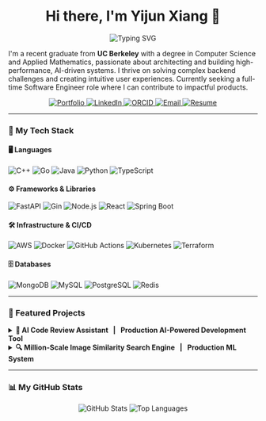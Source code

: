 <h1 align="center">Hi there, I'm Yijun Xiang 👋</h1>
<p align="center">
  <img src="https://readme-typing-svg.herokuapp.com?font=Fira+Code&weight=700&size=25&duration=4000&color=003262&center=true&vCenter=true&width=550&lines=UC+Berkeley+CS+%26+Applied+Math+Grad;Full-Stack+%26+AI+Systems+Engineer;Building+Scalable+%26+Intelligent+Solutions" alt="Typing SVG">
</p>

I'm a recent graduate from **UC Berkeley** with a degree in Computer Science and Applied Mathematics, passionate about architecting and building high-performance, AI-driven systems. I thrive on solving complex backend challenges and creating intuitive user experiences. Currently seeking a full-time Software Engineer role where I can contribute to impactful products.

<p align="center">
  <a href="https://yijunxiang.com" target="_blank">
    <img src="https://img.shields.io/badge/Portfolio-yijunxiang.com-003262?style=for-the-badge&logo=googlechrome&logoColor=white" alt="Portfolio"/>
  </a>
  <a href="https://www.linkedin.com/in/yijun-x-7287a1228" target="_blank">
    <img src="https://img.shields.io/badge/LinkedIn-0077B5?style=for-the-badge&logo=linkedin&logoColor=white" alt="LinkedIn"/>
  </a>
  <a href="https://orcid.org/0009-0000-5220-7781" target="_blank">
    <img src="https://img.shields.io/badge/ORCID-A6CE39?style=for-the-badge&logo=orcid&logoColor=white" alt="ORCID"/>
  </a>
  <a href="mailto:yijun.x@berkeley.edu">
    <img src="https://img.shields.io/badge/Email-D14836?style=for-the-badge&logo=gmail&logoColor=white" alt="Email"/>
  </a>
  <a href="YOUR_RESUME_LINK" target="_blank">
    <img src="https://img.shields.io/badge/Resume-003262?style=for-the-badge&logo=googledocs&logoColor=white" alt="Resume"/>
  </a>
</p>

---

### 🚀 My Tech Stack

#### 🖥️ Languages
<p align="left">
  <img src="https://img.shields.io/badge/C++-00599C?style=for-the-badge&logo=cplusplus&logoColor=white" alt="C++"/>
  <img src="https://img.shields.io/badge/Go-00ADD8?style=for-the-badge&logo=go&logoColor=white" alt="Go"/>
  <img src="https://img.shields.io/badge/Java-ED8B00?style=for-the-badge&logo=openjdk&logoColor=white" alt="Java"/>
  <img src="https://img.shields.io/badge/Python-3776AB?style=for-the-badge&logo=python&logoColor=white" alt="Python"/>
  <img src="https://img.shields.io/badge/TypeScript-3178C6?style=for-the-badge&logo=typescript&logoColor=white" alt="TypeScript"/>
</p>

#### ⚙️ Frameworks & Libraries
<p align="left">
  <img src="https://img.shields.io/badge/FastAPI-009688?style=for-the-badge&logo=fastapi&logoColor=white" alt="FastAPI"/>
  <img src="https://img.shields.io/badge/Gin-0076D6?style=for-the-badge&logo=go&logoColor=white" alt="Gin"/>
  <img src="https://img.shields.io/badge/Node.js-339933?style=for-the-badge&logo=nodedotjs&logoColor=white" alt="Node.js"/>
  <img src="https://img.shields.io/badge/React-61DAFB?style=for-the-badge&logo=react&logoColor=black" alt="React"/>
  <img src="https://img.shields.io/badge/Spring_Boot-6DB33F?style=for-the-badge&logo=springboot&logoColor=white" alt="Spring Boot"/>
</p>

#### 🛠️ Infrastructure & CI/CD
<p align="left">
  <img src="https://img.shields.io/badge/Amazon_AWS-232F3E?style=for-the-badge&logo=amazonaws&logoColor=white" alt="AWS"/>
  <img src="https://img.shields.io/badge/Docker-2496ED?style=for-the-badge&logo=docker&logoColor=white" alt="Docker"/>
  <img src="https://img.shields.io/badge/GitHub_Actions-2088FF?style=for-the-badge&logo=githubactions&logoColor=white" alt="GitHub Actions"/>
  <img src="https://img.shields.io/badge/Kubernetes-326CE5?style=for-the-badge&logo=kubernetes&logoColor=white" alt="Kubernetes"/>
  <img src="https://img.shields.io/badge/Terraform-7B42BC?style=for-the-badge&logo=terraform&logoColor=white" alt="Terraform"/>
</p>

#### 🗄️ Databases
<p align="left">
  <img src="https://img.shields.io/badge/MongoDB-47A248?style=for-the-badge&logo=mongodb&logoColor=white" alt="MongoDB"/>
  <img src="https://img.shields.io/badge/MySQL-4479A1?style=for-the-badge&logo=mysql&logoColor=white" alt="MySQL"/>
  <img src="https://img.shields.io/badge/PostgreSQL-4169E1?style=for-the-badge&logo=postgresql&logoColor=white" alt="PostgreSQL"/>
  <img src="https://img.shields.io/badge/Redis-DC382D?style=for-the-badge&logo=redis&logoColor=white" alt="Redis"/>
</p>

---

### 🔧 Featured Projects

<details>
  <summary><strong>🤖 AI Code Review Assistant &nbsp; | &nbsp; Production AI-Powered Development Tool</strong></summary>
  
  <br>
  
  An intelligent web application leveraging OpenAI's GPT models to provide instant, comprehensive code reviews. Supports multi-language analysis with bug detection, security scanning, and performance optimization suggestions.
  
  **Key Features:**
  - Multi-language support (Python, JavaScript, TypeScript, Java, Go, Rust, C++)
  - Real-time analysis with line-by-line suggestions and best practices adherence
  - Monaco Editor (VS Code's editor) for beautiful syntax highlighting
  - Scalable microservices on AWS ECS Fargate with auto-scaling

  **Tech Stack:**
  <p>
    <img src="https://img.shields.io/badge/TypeScript-3178C6?style=for-the-badge&logo=typescript&logoColor=white" alt="TypeScript"/>
    <img src="https://img.shields.io/badge/Next.js-000000?style=for-the-badge&logo=nextdotjs&logoColor=white" alt="Next.js"/>
    <img src="https://img.shields.io/badge/Python-3776AB?style=for-the-badge&logo=python&logoColor=white" alt="Python"/>
    <img src="https://img.shields.io/badge/FastAPI-009688?style=for-the-badge&logo=fastapi&logoColor=white" alt="FastAPI"/>
    <img src="https://img.shields.io/badge/Docker-2496ED?style=for-the-badge&logo=docker&logoColor=white" alt="Docker"/>
    <img src="https://img.shields.io/badge/Amazon_AWS-232F3E?style=for-the-badge&logo=amazonaws&logoColor=white" alt="AWS"/>
    <img src="https://img.shields.io/badge/Terraform-7B42BC?style=for-the-badge&logo=terraform&logoColor=white" alt="Terraform"/>
  </p>
  
  **Performance:** < 2s API response time | 99.9% uptime | Multi-AZ deployment
  
  **Status:** `✅ Completed`
  
  <p>
    <a href="https://github.com/yijun-xiang/ai-code-review-assistant" target="_blank">
      <img src="https://img.shields.io/badge/View_Code-181717?style=for-the-badge&logo=github&logoColor=white" alt="GitHub"/>
    </a>
    <a href="https://code.yijunxiang.com" target="_blank">
      <img src="https://img.shields.io/badge/Live_Demo-00C7B7?style=for-the-badge&logo=vercel&logoColor=white" alt="Demo"/>
    </a>
  </p>
</details>

<details>
  <summary><strong>🔍 Million-Scale Image Similarity Search Engine &nbsp; | &nbsp; Production ML System</strong></summary>
  
  <br>
  
  A production-grade ML system demonstrating advanced MLOps and distributed systems design. Handles million-scale image similarity search with proven performance under 100+ concurrent users.

  **Key Achievements:**
  - **99.997% reliability** over 60,000 operations in production tests
  - **15.81 ops/sec throughput** with P50 latency of 3.8s
  - Successfully indexed and searched **30,000+ images** in production
  - Multi-tier caching achieving **85%+ cache hit rate**

  **Tech Stack:**
  <p>
    <img src="https://img.shields.io/badge/Python-3776AB?style=for-the-badge&logo=python&logoColor=white" alt="Python"/>
    <img src="https://img.shields.io/badge/FastAPI-009688?style=for-the-badge&logo=fastapi&logoColor=white" alt="FastAPI"/>
    <img src="https://img.shields.io/badge/PyTorch-EE4C2C?style=for-the-badge&logo=pytorch&logoColor=white" alt="PyTorch"/>
    <img src="https://img.shields.io/badge/Qdrant-FF5733?style=for-the-badge" alt="Qdrant"/>
    <img src="https://img.shields.io/badge/Redis-DC382D?style=for-the-badge&logo=redis&logoColor=white" alt="Redis"/>
    <img src="https://img.shields.io/badge/Docker-2496ED?style=for-the-badge&logo=docker&logoColor=white" alt="Docker"/>
    <img src="https://img.shields.io/badge/Kubernetes-326CE5?style=for-the-badge&logo=kubernetes&logoColor=white" alt="Kubernetes"/>
    <img src="https://img.shields.io/badge/Amazon_AWS-232F3E?style=for-the-badge&logo=amazonaws&logoColor=white" alt="AWS"/>
  </p>
  
  **Architecture:** CLIP ViT-B/32 model | 3-shard Qdrant cluster | ECS Fargate + ALB | ElastiCache Redis
  
  **Status:** `✅ Completed`
  
  <p>
    <a href="https://github.com/yijun-xiang/image-similarity-engine" target="_blank">
      <img src="https://img.shields.io/badge/View_Code-181717?style=for-the-badge&logo=github&logoColor=white" alt="GitHub"/>
    </a>
    <a href="https://image-search.yijunxiang.com" target="_blank">
      <img src="https://img.shields.io/badge/Live_Demo-00C7B7?style=for-the-badge&logo=vercel&logoColor=white" alt="Demo"/>
    </a>
  </p>
</details>

---

### 📊 My GitHub Stats

<p align="center">
  <img align="center" src="https://github-readme-stats.vercel.app/api?username=yijun-xiang&show_icons=true&theme=berkeley&border_radius=10&text_color=003262&icon_color=003262" alt="GitHub Stats" />
  <img align="center" src="https://github-readme-stats.vercel.app/api/top-langs/?username=yijun-xiang&layout=compact&theme=berkeley&border_radius=10&text_color=003262&icon_color=003262" alt="Top Languages" />
</p>
